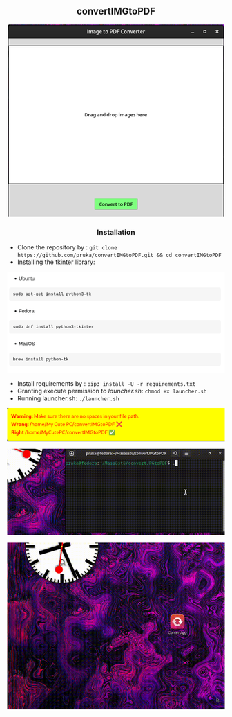 <h2 align="center">
convertIMGtoPDF
</h2>
<p align="center">
<img src="./readmeTools/appImage.png" alt="Alternatif Metin" width="500"/>
</p>
<h3 align="center">
Installation
</h3>


- Clone the repository by :
`git clone https://github.com/pruka/convertIMGtoPDF.git && cd convertIMGtoPDF`
- Installing the tkinter library:
<p align="center">
<img src="./readmeTools/tkinterinstallation.png" />

- Install requirements by :
`pip3 install -U -r requirements.txt`
- Granting execute permission to <i>launcher.sh</i>:
`chmod +x launcher.sh`
- Running launcher.sh:
`./launcher.sh`

<p align="center">
<img src="./readmeTools/warning.png"/>
</p>

<p align="center">
<img src="./readmeTools/startLauncher.gif"/>
</p>

<p align="center">
<img src="./readmeTools/convertprocess.gif"/>
</p>